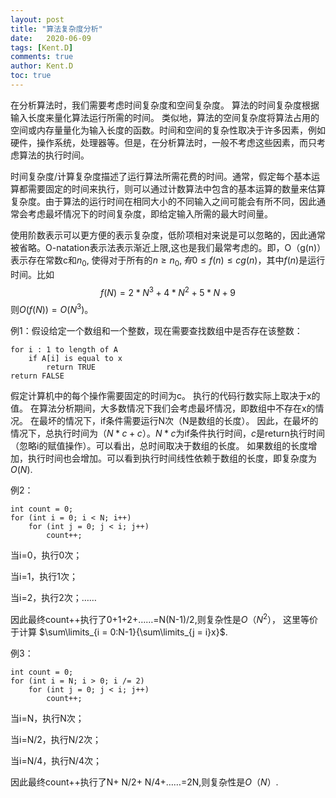 ```yaml
---
layout: post
title: "算法复杂度分析"
date:   2020-06-09
tags: [Kent.D]
comments: true
author: Kent.D
toc: true
---
```




在分析算法时，我们需要考虑时间复杂度和空间复杂度。 算法的时间复杂度根据输入长度来量化算法运行所需的时间。 类似地，算法的空间复杂度将算法占用的空间或内存量量化为输入长度的函数。时间和空间的复杂性取决于许多因素，例如硬件，操作系统，处理器等。但是，在分析算法时，一般不考虑这些因素，而只考虑算法的执行时间。


时间复杂度/计算复杂度描述了运行算法所需花费的时间。通常，假定每个基本运算都需要固定的时间来执行，则可以通过计数算法中包含的基本运算的数量来估算复杂度。由于算法的运行时间在相同大小的不同输入之间可能会有所不同，因此通常会考虑最坏情况下的时间复杂度，即给定输入所需的最大时间量。


使用阶数表示可以更方便的表示复杂度，低阶项相对来说是可以忽略的，因此通常被省略。O-natation表示法表示渐近上限,这也是我们最常考虑的。即，O（g(n)）表示存在常数c和$n_0$, 使得对于所有的$n \ge n_0, 有0 \le f(n) \le cg(n)$，其中$f(n)$是运行时间。比如 
$$f(N)=2*N^3+4*N^2+5*N+9 $$
则$O(f(N))=O(N^3)$。


例1：假设给定一个数组和一个整数，现在需要查找数组中是否存在该整数：

```
for i : 1 to length of A
    if A[i] is equal to x
        return TRUE
return FALSE
```

假定计算机中的每个操作需要固定的时间为c。 执行的代码行数实际上取决于x的值。 在算法分析期间，大多数情况下我们会考虑最坏情况，即数组中不存在x的情况。 在最坏的情况下，if条件需要运行N次（N是数组的长度）。 因此，在最坏的情况下，总执行时间为$（N*c+c）$。$N*c$为if条件执行时间，$c$是return执行时间（忽略i的赋值操作）。可以看出，总时间取决于数组的长度。 如果数组的长度增加，执行时间也会增加。可以看到执行时间线性依赖于数组的长度，即复杂度为$O(N)$.


例2：
```
int count = 0;
for (int i = 0; i < N; i++) 
    for (int j = 0; j < i; j++) 
        count++;
```
当i=0，执行0次；

当i=1，执行1次；

当i=2，执行2次；……

因此最终count++执行了0+1+2+……=N(N-1)/2,则复杂性是$O（N^2）$，
这里等价于计算 
$\sum\limits_{i = 0:N-1}{\sum\limits_{j = i}x}$.

例3：
```
int count = 0;
for (int i = N; i > 0; i /= 2) 
    for (int j = 0; j < i; j++) 
        count++;
```
当i=N，执行N次；

当i=N/2，执行N/2次；

当i=N/4，执行N/4次；

因此最终count++执行了N+ N/2+ N/4+……=2N,则复杂性是$O（N）.$

